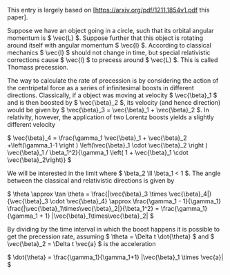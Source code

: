 This entry is largely based on [https://arxiv.org/pdf/1211.1854v1.pdf this paper].

Suppose we have an object going in a circle, such that its orbital angular momentum is $ \vec{L} $. Suppose further that this object is rotating around itself with angular momentum $ \vec{l} $. According to classical mechanics $ \vec{l} $ should not change in time, but special relativistic corrections cause $ \vec{l} $ to precess around $ \vec{L} $. This is called Thomass precession.

The way to calculate the rate of precession is by considering the action of the centripetal force as a series of infinitesimal boosts in different directions. Classically, if a object was moving at velocity $ \vec{\beta}_1 $ and is then boosted by $ \vec{\beta}_2 $, its velocity (and hence direction) would be given by $ \vec{\beta}_3 = \vec{\beta}_1 + \vec{\beta}_2 $. In relativity, however, the application of two Lorentz boosts yields a slightly different velocity

$ \vec{\beta}_4 = \frac{\gamma_1 \vec{\beta}_1 + \vec{\beta}_2 +\left(\gamma_1-1 \right ) \left(\vec{\beta}_1 \cdot \vec{\beta}_2 \right ) \vec{\beta}_1 / \beta_1^2}{\gamma_1 \left( 1 + \vec{\beta}_1 \cdot \vec{\beta}_2\right)} $

We will be interested in the limit where $ \beta_2 \ll \beta_1 < 1 $. The angle between the classical and relativistic directions is given by

$ \theta \approx \tan \theta = \frac{|\vec{\beta}_3 \times \vec{\beta}_4|}{\vec{\beta}_3 \cdot \vec{\beta}_4} \approx \frac{\gamma_1 - 1}{\gamma_1} \frac{|\vec{\beta}_1\times\vec{\beta}_2|}{\beta_1^2} = \frac{\gamma_1}{\gamma_1 + 1} |\vec{\beta}_1\times\vec{\beta}_2| $

By dividing by the time interval in which the boost happens it is possible to get the precession rate, assuming $ \theta = \Delta t \dot{\theta} $ and 
$ \vec{\beta}_2 = \Delta t \vec{a} $ is the acceleration

$ \dot{\theta} = \frac{\gamma_1}{\gamma_1+1} |\vec{\beta}_1 \times \vec{a}| $